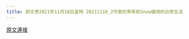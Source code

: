 ```yaml
---
title: 郭文贵2021年11月18日盖特 20211118_2可爱的笨笨和Snow嬉闹的日常生活
---
```


[原文連接](https://gnews.org/ThreadView/53483128)


